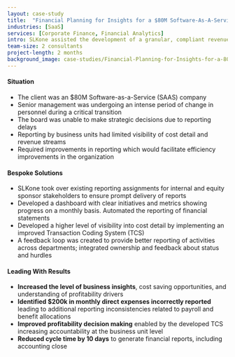 ```yaml
---
layout: case-study
title:  "Financial Planning for Insights for a $80M Software-As-A-Service"
industries: [SaaS]
services: [Corporate Finance, Financial Analytics]
intro: SLKone assisted the development of a granular, compliant revenue recognition model that resolved material issues in the accounting function, while simultaneously unlocking business intelligence reporting opportunities
team-size: 2 consultants
project-length: 2 months
background_image: case-studies/Financial-Planning-for-Insights-for-a-80M-Software-As-A-Service-Company.jpg
---
```


#### Situation
- The client was an $80M Software-as-a-Service (SAAS) company
- Senior management was undergoing an intense period of change in personnel during a critical transition
- The board was unable to make strategic decisions due to reporting delays
- Reporting by business units had limited visibility of cost detail and revenue streams
- Required improvements in reporting which would facilitate efficiency improvements in the organization

#### Bespoke Solutions
- SLKone took over existing reporting assignments for internal and equity sponsor stakeholders to ensure prompt delivery of reports
- Developed a dashboard with clear initiatives and metrics showing progress on a monthly basis. Automated the reporting of financial statements
- Developed a higher level of visibility into cost detail by implementing an improved Transaction Coding System (TCS)
- A feedback loop was created to provide better reporting of activities across departments; integrated ownership and feedback about status and hurdles

#### Leading With Results
- **Increased the level of business insights**, cost saving opportunities, and understanding of profitability drivers 
- **Identified $200k in monthly direct expenses incorrectly reported** leading to additional reporting inconsistencies related to payroll and benefit allocations
- **Improved profitability decision making** enabled by the developed TCS increasing accountability at the business unit level
- **Reduced cycle time by 10 days** to generate financial reports, including accounting close
